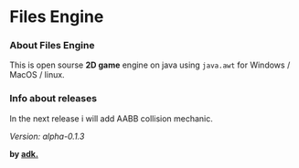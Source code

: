 # Files Engine
### About Files Engine
This is open sourse **2D game** engine on java using `java.awt` for Windows / MacOS / linux.

### Info about releases
In the next release i will add AABB collision mechanic. 

*Version: alpha-0.1.3*

**by [adk.](https://github.com/adisteyf)**
